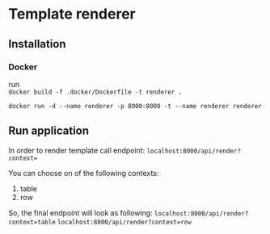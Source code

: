 # Template renderer

## Installation
### Docker
run  
``docker build -f .docker/Dockerfile -t renderer .
``


``docker run -d --name renderer -p 8000:8000 -t --name renderer renderer``

## Run application

In order to render template call endpoint:
``localhost:8000/api/render?context=``

You can choose on of the following contexts:
1. table
2. row

So, the final endpoint will look as following:
``localhost:8000/api/render?context=table``
``localhost:8000/api/render?context=row``
